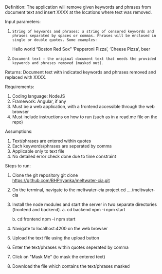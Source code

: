 Definition:
The application will remove given keywords and phrases from document text and insert XXXX at the locations where text was removed.

Input parameters:
1.     String of keywords and phrases: a string of censored keywords and phrases separated by spaces or commas. Phrases will be enclosed in single or double quotes. Some examples:
  	Hello world “Boston Red Sox” 
        	‘Pepperoni Pizza’, ‘Cheese Pizza’, beer
2.     Document text – the original document text that needs the provided keywords and phrases removed (masked out).

Returns:
Document text with indicated keywords and phrases removed and replaced with XXXX.

Requirements:
1.	Coding language: NodeJS
2.	Framework: Angular, if any
3.	Must be a web application, with a frontend accessible through the web browser
4.	Must include instructions on how to run (such as in a read.me file on the repo)


Assumptions:
1. Text/phrases are entered within quotes
2. Each keywords/phrases are seperated by comma
3. Applicable only to text file
4. No detailed error check done due to time constraint


Steps to run:
1. Clone the git repository
   git clone https://github.com/BHPriyanka/meltwater-cia.git

2. On the terminal, navigate to the meltwater-cia project
   cd ..../meltwater-cia

3. Install the node modules and start the server in two separate directories (frontend and backend).
   a. cd backend
      npm -i
      npm start

   b. cd frontend
      npm -i
      npm start

4. Navigate to localhost:4200 on the web browser
5. Upload the text file using the upload button
6. Enter the text/phrases within quotes seperated by comma
7. Click on "Mask Me" (to mask the entered text)
8. Download the file which contains the text/phrases masked

